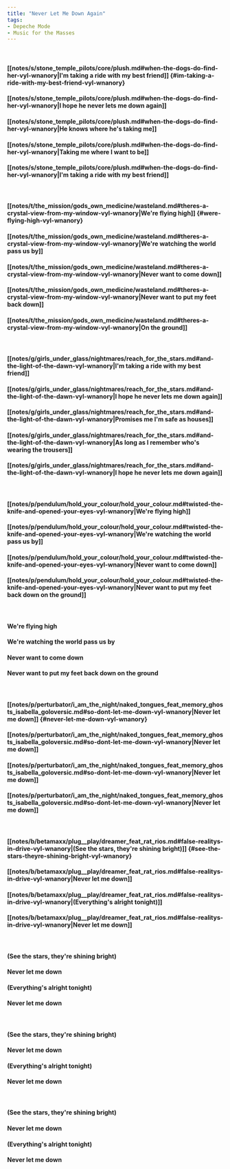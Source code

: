 ```yaml
---
title: "Never Let Me Down Again"
tags:
- Depeche Mode
- Music for the Masses
---
```

&nbsp;
#### [[notes/s/stone_temple_pilots/core/plush.md#when-the-dogs-do-find-her-vyl-wnanory|I'm taking a ride with my best friend]] {#im-taking-a-ride-with-my-best-friend-vyl-wnanory}
#### [[notes/s/stone_temple_pilots/core/plush.md#when-the-dogs-do-find-her-vyl-wnanory|I hope he never lets me down again]]
#### [[notes/s/stone_temple_pilots/core/plush.md#when-the-dogs-do-find-her-vyl-wnanory|He knows where he's taking me]]
#### [[notes/s/stone_temple_pilots/core/plush.md#when-the-dogs-do-find-her-vyl-wnanory|Taking me where I want to be]]
#### [[notes/s/stone_temple_pilots/core/plush.md#when-the-dogs-do-find-her-vyl-wnanory|I'm taking a ride with my best friend]]
&nbsp;
#### [[notes/t/the_mission/gods_own_medicine/wasteland.md#theres-a-crystal-view-from-my-window-vyl-wnanory|We're flying high]] {#were-flying-high-vyl-wnanory}
#### [[notes/t/the_mission/gods_own_medicine/wasteland.md#theres-a-crystal-view-from-my-window-vyl-wnanory|We're watching the world pass us by]]
#### [[notes/t/the_mission/gods_own_medicine/wasteland.md#theres-a-crystal-view-from-my-window-vyl-wnanory|Never want to come down]]
#### [[notes/t/the_mission/gods_own_medicine/wasteland.md#theres-a-crystal-view-from-my-window-vyl-wnanory|Never want to put my feet back down]]
#### [[notes/t/the_mission/gods_own_medicine/wasteland.md#theres-a-crystal-view-from-my-window-vyl-wnanory|On the ground]]
&nbsp;
#### [[notes/g/girls_under_glass/nightmares/reach_for_the_stars.md#and-the-light-of-the-dawn-vyl-wnanory|I'm taking a ride with my best friend]]
#### [[notes/g/girls_under_glass/nightmares/reach_for_the_stars.md#and-the-light-of-the-dawn-vyl-wnanory|I hope he never lets me down again]]
#### [[notes/g/girls_under_glass/nightmares/reach_for_the_stars.md#and-the-light-of-the-dawn-vyl-wnanory|Promises me I'm safe as houses]]
#### [[notes/g/girls_under_glass/nightmares/reach_for_the_stars.md#and-the-light-of-the-dawn-vyl-wnanory|As long as I remember who's wearing the trousers]]
#### [[notes/g/girls_under_glass/nightmares/reach_for_the_stars.md#and-the-light-of-the-dawn-vyl-wnanory|I hope he never lets me down again]]
&nbsp;
#### [[notes/p/pendulum/hold_your_colour/hold_your_colour.md#twisted-the-knife-and-opened-your-eyes-vyl-wnanory|We're flying high]]
#### [[notes/p/pendulum/hold_your_colour/hold_your_colour.md#twisted-the-knife-and-opened-your-eyes-vyl-wnanory|We're watching the world pass us by]]
#### [[notes/p/pendulum/hold_your_colour/hold_your_colour.md#twisted-the-knife-and-opened-your-eyes-vyl-wnanory|Never want to come down]]
#### [[notes/p/pendulum/hold_your_colour/hold_your_colour.md#twisted-the-knife-and-opened-your-eyes-vyl-wnanory|Never want to put my feet back down on the ground]]
&nbsp;
#### We're flying high
#### We're watching the world pass us by
#### Never want to come down
#### Never want to put my feet back down on the ground
&nbsp;
#### [[notes/p/perturbator/i_am_the_night/naked_tongues_feat_memory_ghosts_isabella_goloversic.md#so-dont-let-me-down-vyl-wnanory|Never let me down]] {#never-let-me-down-vyl-wnanory}
#### [[notes/p/perturbator/i_am_the_night/naked_tongues_feat_memory_ghosts_isabella_goloversic.md#so-dont-let-me-down-vyl-wnanory|Never let me down]]
#### [[notes/p/perturbator/i_am_the_night/naked_tongues_feat_memory_ghosts_isabella_goloversic.md#so-dont-let-me-down-vyl-wnanory|Never let me down]]
#### [[notes/p/perturbator/i_am_the_night/naked_tongues_feat_memory_ghosts_isabella_goloversic.md#so-dont-let-me-down-vyl-wnanory|Never let me down]]
&nbsp;
#### [[notes/b/betamaxx/plug__play/dreamer_feat_rat_rios.md#false-realitys-in-drive-vyl-wnanory|(See the stars, they're shining bright)]] {#see-the-stars-theyre-shining-bright-vyl-wnanory}
#### [[notes/b/betamaxx/plug__play/dreamer_feat_rat_rios.md#false-realitys-in-drive-vyl-wnanory|Never let me down]]
#### [[notes/b/betamaxx/plug__play/dreamer_feat_rat_rios.md#false-realitys-in-drive-vyl-wnanory|(Everything's alright tonight)]]
#### [[notes/b/betamaxx/plug__play/dreamer_feat_rat_rios.md#false-realitys-in-drive-vyl-wnanory|Never let me down]]
&nbsp;
#### (See the stars, they're shining bright)
#### Never let me down
#### (Everything's alright tonight)
#### Never let me down
&nbsp;
#### (See the stars, they're shining bright)
#### Never let me down
#### (Everything's alright tonight)
#### Never let me down
&nbsp;
#### (See the stars, they're shining bright)
#### Never let me down
#### (Everything's alright tonight)
#### Never let me down
